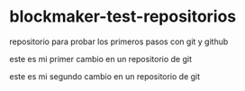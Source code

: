 # blockmaker-test-repositorios
repositorio para probar los primeros pasos con git y github


este es mi primer cambio en un repositorio de git 

este es mi segundo cambio en un repositorio de git

